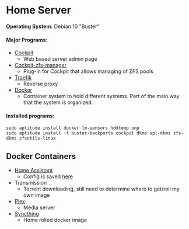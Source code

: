 # Home Server

**Operating System:** Debian 10 "Buster"

#### Major Programs:

* [Cockpit](https://github.com/cockpit-project/cockpit)
    * Web based server admin page
* [Cockpit-zfs-manager](https://github.com/optimans/cockpit-zfs-manager)
    * Plug-in for Cockpit that allows managing of ZFS pools
* [Traefik](https://github.com/containous/traefik)
    * Reverse proxy
* [Docker](https://www.docker.com/)
    * Container system to hold different systems.  Part of the main way that the system is organized.  
    

#### Installed programs:

    sudo aptitude install docker lm-sensors hddtemp unp
    sudo aptitude install -t buster-backports cockpit dkms spl-dkms zfs-dkms zfsutils-linux
    
## Docker Containers

* [Home Assistant](https://www.home-assistant.io/docs/installation/docker/)
    * Config is saved [here](https://github.com/Otto-G/HomeAutomation/blob/master/configuration.yaml)
* Transmission
    * Torrent downloading, still need to determine where to get/roll my own image
* [Plex](https://github.com/plexinc/pms-docker)
    * Media server
* [Syncthing](https://syncthing.net/)
    * Home rolled docker image